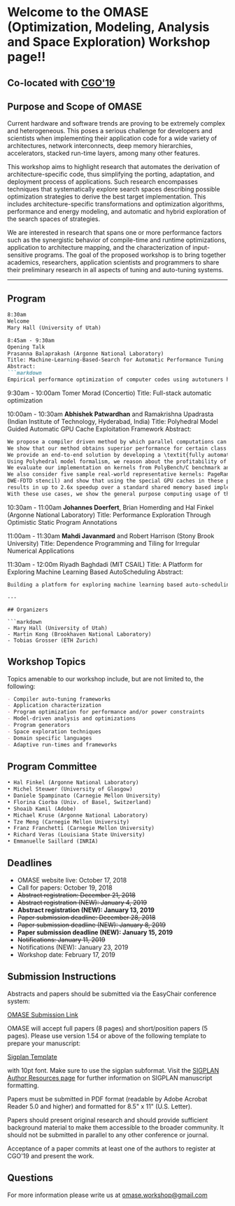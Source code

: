 # **Welcome to the OMASE (Optimization, Modeling, Analysis and Space Exploration) Workshop page!!**

## Co-located with [CGO'19](http://cgo.org/cgo2019/)

## Purpose and Scope of OMASE

Current hardware and software trends are proving to be extremely complex and heterogeneous. This poses a serious challenge for developers and scientists when implementing their application code for a wide variety of architectures, network interconnects, deep memory hierarchies, accelerators, stacked run-time layers, among many other features.

This workshop aims to highlight research that automates the derivation of architecture-specific code, thus simplifying the porting, adaptation, and deployment process of applications. Such research encompasses techniques that systematically explore search spaces describing possible optimization strategies to derive the best target implementation. This includes architecture-specific transformations and optimization algorithms, performance and energy modeling, and automatic and hybrid exploration of the search spaces of strategies. 

We are interested in research that spans one or more performance factors such as the synergistic behavior of compile-time and runtime optimizations, application to architecture mapping, and the characterization of input-sensitive programs. The goal of the proposed workshop is to bring together academics, researchers, application scientists and programmers to share their preliminary research in all aspects of tuning and auto-tuning systems. 

---
## Program
```markdown
8:30am
Welcome 
Mary Hall (University of Utah)

8:45am - 9:30am
Opening Talk
Prasanna Balaprakash (Argonne National Laboratory)
Title: Machine-Learning-Based-Search for Automatic Performance Tuning
Abstract:
```markdown
Empirical performance optimization of computer codes using autotuners has received significant attention in recent years. Given the increased complexity of computer architectures and scientific codes, evaluating all possible code variants is prohibitively expensive for all but the simplest kernels. One way for autotuners to overcome this hurdle is through use of a search algorithm that finds high-performing code variants while examining relatively few variants. In this talk we will discuss the search problem in autotuning from a mathematical optimization perspective. Then, we will describe machine-learning-based search method for autotuning that consists of sampling a small number of input parameter configurations and progressively fitting a surrogate model over the input-output space until exhausting the user-defined maximum number of evaluations.
```

9:30am - 10:00am
Tomer Morad (Concertio)
Title: Full-stack automatic optimization

10:00am - 10:30am
**Abhishek Patwardhan** and Ramakrishna Upadrasta (Indian Institute of Technology, Hyderabad, India)
Title: Polyhedral Model Guided Automatic GPU Cache Exploitation Framework
Abstract:
```markdown
We propose a compiler driven method by which parallel computations can be accelerated on GPUs by exploiting the various special varieties of caches (texture, surface and constant for NVIDIA GPUs). 
We show that our method obtains superior performance for certain class of computations when compared with earlier methods that use on-chip shared memory. 
We provide an end-to-end solution by developing a \textit{fully automatic} sound, static framework within a state-of-art source-to-source Polyhedral compiler (PPCG) to exploit these varieties of GPU caches. 
Using Polyhedral model formalism, we reason about the profitability of using each of the particular variety of GPU caches. 
We evaluate our implementation on kernels from PolyBench/C benchmark and report up *to 1.5x* speedups over the existing (default) memory mapping strategy used by PPCG compiler. 
We also consider five sample real-world representative kernels: PageRank, DNN layers (RNN and LSTM), various solvers (Poisson and 
DWE-FDTD stencil) and show that using the special GPU caches in these programs 
results in up to 2.6x speedup over a standard shared memory based implementation. 
With these use cases, we show the general purpose computing usage of these special GPU caches that were originally designed for image processing applications. With increasing interest in mapping general purpose algorithms on GPUs, we believe that our contribution is towards automatic exploitation of GPU cache/memory hierarchy.
```

10:30am - 11:00am
**Johannes Doerfert**, Brian Homerding and Hal Finkel (Argonne National Laboratory)
Title: Performance Exploration Through Optimistic Static Program Annotations

11:00am - 11:30am
**Mahdi Javanmard** and Robert Harrison (Stony Brook University)
Title: Dependence Programming and Tiling for Irregular Numerical Applications

11:30am - 12:00m
Riyadh Baghdadi (MIT CSAIL)
Title: A Platform for Exploring Machine Learning Based AutoScheduling
Abstract:
```markdown
Building a platform for exploring machine learning based auto-scheduling requires many steps. The first step is to build a compiler that has an API that exposes scheduling decisions. In this presentation, we present [Tiramisu](http://tiramisu-compiler.org/). A polyhedral compiler that exposes an API allowing users to control scheduling decisions.  Tiramisu provides a simple C++ API for expressing algorithms (Tiramisu expressions) and controlling scheduling decisions. Tiramisu can be used in areas such as linear and tensor algebra, deep learning, image processing, stencil computations and machine learning.  Currently it targets multicore X86 CPUs, Nvidia GPUs, Xilinx FPGAs (Vivado HLS) and distributed machines (using MPI).
```
```
---

## Organizers

```markdown
- Mary Hall (University of Utah)
- Martin Kong (Brookhaven National Laboratory)
- Tobias Grosser (ETH Zurich)
```

## Workshop Topics

Topics amenable to our workshop include, but are not limited to, the following:

```markdown
- Compiler auto-tuning frameworks
- Application characterization
- Program optimization for performance and/or power constraints 
- Model-driven analysis and optimizations
- Program generators
- Space exploration techniques
- Domain specific languages
- Adaptive run-times and frameworks

```

## Program Committee

```markdown
• Hal Finkel (Argonne National Laboratory)
• Michel Steuwer (University of Glasgow)
• Daniele Spampinato (Carnegie Mellon University)
• Florina Ciorba (Univ. of Basel, Switzerland) 
• Shoaib Kamil (Adobe)
• Michael Kruse (Argonne National Laboratory) 
• Tze Meng (Carnegie Mellon University)
• Franz Franchetti (Carnegie Mellon University)
• Richard Veras (Louisiana State University)
• Emmanuelle Saillard (INRIA)
```


## Deadlines

- OMASE website live: October 17, 2018
- Call for papers: October 19, 2018
- ~~Abstract registration: December 21, 2018~~
- ~~Abstract registration (NEW): January 4, 2019~~
- **Abstract registration (NEW): January 13, 2019**
- ~~Paper submission deadline: December 28, 2018~~
- ~~Paper submission deadline (NEW): January 8, 2019~~
- **Paper submission deadline (NEW): January 15, 2019**
- ~~Notifications: January 11, 2019~~
- Notifications (NEW): January 23, 2019
- Workshop date: February 17, 2019

## Submission Instructions

Abstracts and papers should  be submitted via the EasyChair conference system:

[OMASE Submission Link](https://easychair.org/conferences/?conf=omase19)

OMASE will accept full papers (8 pages) and short/position papers (5 pages).
Please use version 1.54 or above of the following template to prepare your manuscript:

[Sigplan Template](https://www.acm.org/publications/proceedings-template)

with 10pt font. Make sure to use the sigplan subformat. Visit the 
[SIGPLAN Author Resources page](http://sigplan.org/Resources/Author/) 
for further information on SIGPLAN manuscript formatting.

Papers must be submitted in PDF format (readable by Adobe Acrobat
Reader 5.0 and higher) and formatted for 8.5" x 11" (U.S. Letter).

Papers should present original research and should provide sufficient
background material to make them accessible to the broader community. It
should not be submitted in parallel to any other conference or journal.

Acceptance of a paper commits at least one of the authors to register at
CGO'19 and present the work.

## Questions

For more information please write us at omase.workshop@gmail.com
